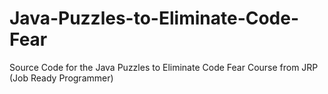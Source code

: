 # Java-Puzzles-to-Eliminate-Code-Fear
Source Code for the Java Puzzles to Eliminate Code Fear Course from JRP (Job Ready Programmer)

